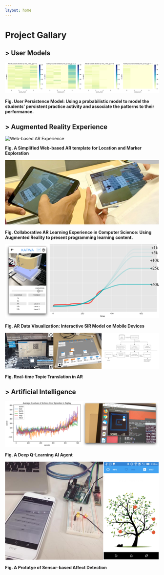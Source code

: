 ```yaml
---
layout: home
---
```


<!-- [>> Click here to view my CV online <<](/about/) -->

# Project Gallary

## > User Models

![User Persistence Model](/assets/img/a2.png)

**Fig. User Persistence Model: Using a probabilistic model to model the students' persistent practice activity and associate the patterns to their performance.**


## > Augmented Reality Experience

![Web-based AR Experience](https://media.giphy.com/media/mK4R969pndOCnqUUSH/giphy.gif)

**Fig. A Simplified Web-based AR template for Location and Marker Exploration**

![AR Learning Experience](/assets/img/a1.jpg)

**Fig. Collaborative AR Learning Experience in Computer Science: Using Augmented Reality to present programming learning content.**

![AR Data Visualization](/assets/img/dv1.png)

**Fig. AR Data Visualization: Interactive SIR Model on Mobile Devices**

![AR Data Visualization](/assets/img/dv2.png)

**Fig. Real-time Topic Translation in AR**

## > Artificial Intelligence

![Deep Q-Learning](/assets/img/ai1.png)

**Fig. A Deep Q-Learning AI Agent**

![Data Visualization](/assets/img/dv3.png)

**Fig. A Prototye of Sensor-based Affect Detection**

